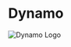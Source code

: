 # Dynamo
<picture>
  <img alt="Dynamo Logo" src="https://raw.githubusercontent.com/Test/FVC004/logo_FVC.png">
</picture>